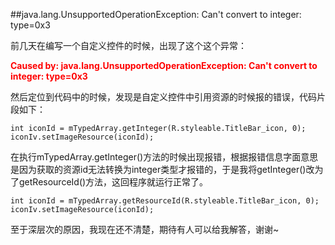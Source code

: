 ##java.lang.UnsupportedOperationException: Can't convert to integer: type=0x3

前几天在编写一个自定义控件的时候，出现了这个这个异常：

**<font color="red">Caused by: java.lang.UnsupportedOperationException: Can't convert to integer: type=0x3</font>**

然后定位到代码中的时候，发现是自定义控件中引用资源的时候报的错误，代码片段如下：


    int iconId = mTypedArray.getInteger(R.styleable.TitleBar_icon, 0); 
    iconIv.setImageResource(iconId);

在执行mTypedArray.getInteger()方法的时候出现报错，根据报错信息字面意思是因为获取的资源id无法转换为integer类型才报错的，于是我将getInteger()改为了getResourceId()方法，这回程序就运行正常了。
    
    int iconId = mTypedArray.getResourceId(R.styleable.TitleBar_icon, 0);
	iconIv.setImageResource(iconId);

至于深层次的原因，我现在还不清楚，期待有人可以给我解答，谢谢~